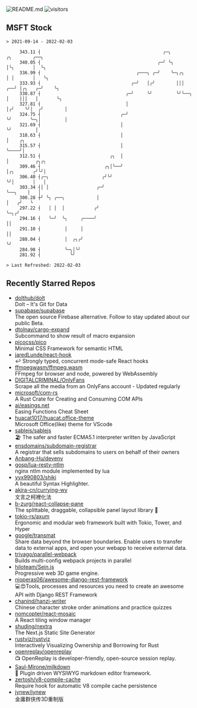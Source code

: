 ![README.md](https://github.com/Gerhut/Gerhut/workflows/README.md/badge.svg)
![visitors](https://visitors.vercel.app/Gerhut/Gerhut?token=8cf69d1f6813d272ef062726b6070c9be4ff72038cfe5a7ded7384a8da65d866)

## MSFT Stock

```
> 2021-09-14 - 2022-02-03

     343.11 ┤                                              ╭─╮            ╭╮        ╭──╮                         
     340.05 ┤                                            ╭─╯ ╰╮           │╰╮       │  ╰╮                        
     336.99 ┤                                    ╭───╮ ╭─╯    ╰─╮╭╮       │ │       │   ╰╮                       
     333.93 ┤                                  ╭─╯   │╭╯        │││    ╭──╯ │╭╮   ╭─╯    ╰╮                      
     330.87 ┤                                ╭─╯     ╰╯         ╰╯╰──╮ │    │││   │       ╰╮                     
     327.81 ┤                                │                       │╭╯    ╰╯│  ╭╯        │                     
     324.75 ┤                              ╭─╯                       ╰╯       ╰─╮│         │                     
     321.69 ┤                              │                                    ╰╯         │                     
     318.63 ┤                              │                                               │    ╭╮               
     315.57 ┤                              │                                               ╰────╯│               
     312.51 ┤                          ╭╮  │                                                     │          ╭╮╭╮ 
     309.46 ┤                        ╭╮│╰──╯                                                     │╭╮       ╭╯╰╯│ 
     306.40 ┤╭─╮                    ╭╯╰╯                                                         ╰╯│       │   │ 
     303.34 ┤│ │                  ╭─╯                                                              ╰──╮    │   │ 
     300.28 ┼╯ ╰╮ ╭──╮            │                                                                   │   ╭╯   ╰ 
     297.22 ┤   │ │  │           ╭╯                                                                   ╰─╮╭╯      
     294.16 ┤   ╰─╯  ╰╮     ╭────╯                                                                      ││       
     291.10 ┤         │     │                                                                           ││       
     288.04 ┤         │  ╭╮╭╯                                                                           ╰╯       
     284.98 ┤         ╰─╮│╰╯                                                                                     
     281.92 ┤           ╰╯                                                                                       

> Last Refreshed: 2022-02-03
```

## Recently Starred Repos

- [dolthub/dolt](https://github.com/dolthub/dolt)  
  Dolt – It's Git for Data
- [supabase/supabase](https://github.com/supabase/supabase)  
  The open source Firebase alternative. Follow to stay updated about our public Beta.
- [dtolnay/cargo-expand](https://github.com/dtolnay/cargo-expand)  
  Subcommand to show result of macro expansion
- [picocss/pico](https://github.com/picocss/pico)  
  Minimal CSS Framework for semantic HTML
- [jaredLunde/react-hook](https://github.com/jaredLunde/react-hook)  
  ↩ Strongly typed, concurrent mode-safe React hooks
- [ffmpegwasm/ffmpeg.wasm](https://github.com/ffmpegwasm/ffmpeg.wasm)  
  FFmpeg for browser and node, powered by WebAssembly
- [DIGITALCRIMINAL/OnlyFans](https://github.com/DIGITALCRIMINAL/OnlyFans)  
  Scrape all the media from an OnlyFans account - Updated regularly
- [microsoft/com-rs](https://github.com/microsoft/com-rs)  
  A Rust Crate for Creating and Consuming COM APIs
- [ai/easings.net](https://github.com/ai/easings.net)  
  Easing Functions Cheat Sheet
- [huacat1017/huacat.office-theme](https://github.com/huacat1017/huacat.office-theme)  
  Microsoft Office(like) theme for VScode
- [sablejs/sablejs](https://github.com/sablejs/sablejs)  
  🏖️ The safer and faster ECMA5.1 interpreter written by JavaScript
- [ensdomains/subdomain-registrar](https://github.com/ensdomains/subdomain-registrar)  
  A registrar that sells subdomains to users on behalf of their owners
- [Anbang-Hu/devenv](https://github.com/Anbang-Hu/devenv)  
- [gosp/lua-resty-ntlm](https://github.com/gosp/lua-resty-ntlm)  
  nginx ntlm module implemented by lua
- [yyx990803/shiki](https://github.com/yyx990803/shiki)  
  A beautiful Syntax Highlighter.
- [akira-cn/currying-wy](https://github.com/akira-cn/currying-wy)  
  文言之柯裡化法
- [b-zurg/react-collapse-pane](https://github.com/b-zurg/react-collapse-pane)  
  The splittable, draggable, collapsible panel layout library 🎉
- [tokio-rs/axum](https://github.com/tokio-rs/axum)  
  Ergonomic and modular web framework built with Tokio, Tower, and Hyper
- [google/transmat](https://github.com/google/transmat)  
  Share data beyond the browser boundaries. Enable users to transfer data to external apps, and open your webapp to receive external data.
- [trivago/parallel-webpack](https://github.com/trivago/parallel-webpack)  
  Builds multi-config webpack projects in parallel
- [hiloteam/Sein.js](https://github.com/hiloteam/Sein.js)  
  Progressive web 3D game engine.
- [nioperas06/awesome-django-rest-framework](https://github.com/nioperas06/awesome-django-rest-framework)  
   💻😍Tools, processes and resources you need to create an awesome API with Django REST Framework
- [chanind/hanzi-writer](https://github.com/chanind/hanzi-writer)  
  Chinese character stroke order animations and practice quizzes
- [nomcopter/react-mosaic](https://github.com/nomcopter/react-mosaic)  
  A React tiling window manager
- [shuding/nextra](https://github.com/shuding/nextra)  
  The Next.js Static Site Generator
- [rustviz/rustviz](https://github.com/rustviz/rustviz)  
  Interactively Visualizing Ownership and Borrowing for Rust
- [openreplay/openreplay](https://github.com/openreplay/openreplay)  
  :tv: OpenReplay is developer-friendly, open-source session replay.
- [Saul-Mirone/milkdown](https://github.com/Saul-Mirone/milkdown)  
  🍼 Plugin driven WYSIWYG  markdown editor framework.
- [zertosh/v8-compile-cache](https://github.com/zertosh/v8-compile-cache)  
  Require hook for automatic V8 compile cache persistence
- [jynew/jynew](https://github.com/jynew/jynew)  
  金庸群侠传3D重制版
